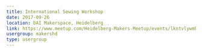```yaml
---
title: International Sewing Workshop
date: 2017-09-26
location: DAI Makerspace, Heidelberg
link: https://www.meetup.com/Heidelberg-Makers-Meetup/events/lkntvlywmbjc/
usergroup: makershd
type: usergroup
---
```

